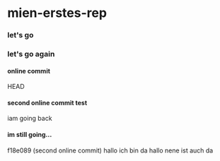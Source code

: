 # mien-erstes-rep

### let's go 
### let's go again 

#### online commit 

HEAD
#### second online commit test 

iam going back

#### im still going...
 f18e089 (second online commit)
 hallo ich bin da 
  hallo nene ist auch da
 
